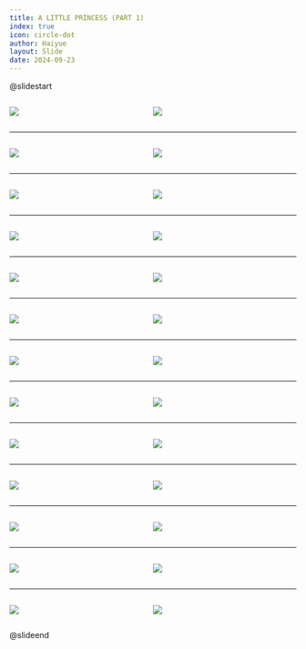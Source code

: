 ```yaml
---
title: A LITTLE PRINCESS (PART 1)
index: true
icon: circle-dot
author: Haiyue
layout: Slide
date: 2024-09-23
---
```

 
@slidestart

<div style="display:flex">
<div style="flex:1">

![](/reading/english/Level-X/A%20LITTLE%20PRINCESS%20(PART%201)/001.webp)
</div>
<div style="flex:1">

![](/reading/english/Level-X/A%20LITTLE%20PRINCESS%20(PART%201)/002.webp)
</div>
</div>

---

<div style="display:flex">
<div style="flex:1">

![](/reading/english/Level-X/A%20LITTLE%20PRINCESS%20(PART%201)/003.webp)
</div>
<div style="flex:1">

![](/reading/english/Level-X/A%20LITTLE%20PRINCESS%20(PART%201)/004.webp)
</div>
</div>

---

<div style="display:flex">
<div style="flex:1">

![](/reading/english/Level-X/A%20LITTLE%20PRINCESS%20(PART%201)/005.webp)
</div>
<div style="flex:1">

![](/reading/english/Level-X/A%20LITTLE%20PRINCESS%20(PART%201)/006.webp)
</div>
</div>

---

<div style="display:flex">
<div style="flex:1">

![](/reading/english/Level-X/A%20LITTLE%20PRINCESS%20(PART%201)/007.webp)
</div>
<div style="flex:1">

![](/reading/english/Level-X/A%20LITTLE%20PRINCESS%20(PART%201)/008.webp)
</div>
</div>

---

<div style="display:flex">
<div style="flex:1">

![](/reading/english/Level-X/A%20LITTLE%20PRINCESS%20(PART%201)/009.webp)
</div>
<div style="flex:1">

![](/reading/english/Level-X/A%20LITTLE%20PRINCESS%20(PART%201)/010.webp)
</div>
</div>

---

<div style="display:flex">
<div style="flex:1">

![](/reading/english/Level-X/A%20LITTLE%20PRINCESS%20(PART%201)/011.webp)
</div>
<div style="flex:1">

![](/reading/english/Level-X/A%20LITTLE%20PRINCESS%20(PART%201)/012.webp)
</div>
</div>

---

<div style="display:flex">
<div style="flex:1">

![](/reading/english/Level-X/A%20LITTLE%20PRINCESS%20(PART%201)/013.webp)
</div>
<div style="flex:1">

![](/reading/english/Level-X/A%20LITTLE%20PRINCESS%20(PART%201)/014.webp)
</div>
</div>

---

<div style="display:flex">
<div style="flex:1">

![](/reading/english/Level-X/A%20LITTLE%20PRINCESS%20(PART%201)/015.webp)
</div>
<div style="flex:1">

![](/reading/english/Level-X/A%20LITTLE%20PRINCESS%20(PART%201)/016.webp)
</div>
</div>

---

<div style="display:flex">
<div style="flex:1">

![](/reading/english/Level-X/A%20LITTLE%20PRINCESS%20(PART%201)/017.webp)
</div>
<div style="flex:1">

![](/reading/english/Level-X/A%20LITTLE%20PRINCESS%20(PART%201)/018.webp)
</div>
</div>

---

<div style="display:flex">
<div style="flex:1">

![](/reading/english/Level-X/A%20LITTLE%20PRINCESS%20(PART%201)/019.webp)
</div>
<div style="flex:1">

![](/reading/english/Level-X/A%20LITTLE%20PRINCESS%20(PART%201)/020.webp)
</div>
</div>

---

<div style="display:flex">
<div style="flex:1">

![](/reading/english/Level-X/A%20LITTLE%20PRINCESS%20(PART%201)/021.webp)
</div>
<div style="flex:1">

![](/reading/english/Level-X/A%20LITTLE%20PRINCESS%20(PART%201)/022.webp)
</div>
</div>

---

<div style="display:flex">
<div style="flex:1">

![](/reading/english/Level-X/A%20LITTLE%20PRINCESS%20(PART%201)/023.webp)
</div>
<div style="flex:1">

![](/reading/english/Level-X/A%20LITTLE%20PRINCESS%20(PART%201)/024.webp)
</div>
</div>

---

<div style="display:flex">
<div style="flex:1">

![](/reading/english/Level-X/A%20LITTLE%20PRINCESS%20(PART%201)/025.webp)
</div>
<div style="flex:1">

![](/reading/english/Level-X/A%20LITTLE%20PRINCESS%20(PART%201)/026.webp)
</div>
</div>

@slideend